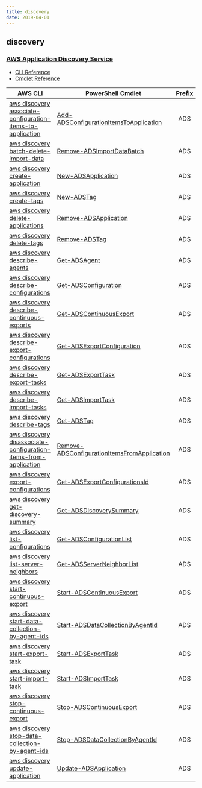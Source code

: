 ```yaml
---
title: discovery
date: 2019-04-01
---
```


## discovery

### [AWS Application Discovery Service](https://aws.amazon.com/application-discovery/)

* [CLI Reference](https://docs.aws.amazon.com/cli/latest/reference/discovery/index.html)
* [Cmdlet Reference](https://docs.aws.amazon.com/powershell/latest/reference/items/Application_Discovery_Service_cmdlets.html)

|AWS CLI|PowerShell Cmdlet|Prefix|
|----|----|:--:|
|[aws discovery associate-configuration-items-to-application](https://docs.aws.amazon.com/cli/latest/reference/discovery/associate-configuration-items-to-application.html)|[Add-ADSConfigurationItemsToApplication](https://docs.aws.amazon.com/powershell/latest/reference/items/Add-ADSConfigurationItemsToApplication.html)|ADS|
|[aws discovery batch-delete-import-data](https://docs.aws.amazon.com/cli/latest/reference/discovery/batch-delete-import-data.html)|[Remove-ADSImportDataBatch](https://docs.aws.amazon.com/powershell/latest/reference/items/Remove-ADSImportDataBatch.html)|ADS|
|[aws discovery create-application](https://docs.aws.amazon.com/cli/latest/reference/discovery/create-application.html)|[New-ADSApplication](https://docs.aws.amazon.com/powershell/latest/reference/items/New-ADSApplication.html)|ADS|
|[aws discovery create-tags](https://docs.aws.amazon.com/cli/latest/reference/discovery/create-tags.html)|[New-ADSTag](https://docs.aws.amazon.com/powershell/latest/reference/items/New-ADSTag.html)|ADS|
|[aws discovery delete-applications](https://docs.aws.amazon.com/cli/latest/reference/discovery/delete-applications.html)|[Remove-ADSApplication](https://docs.aws.amazon.com/powershell/latest/reference/items/Remove-ADSApplication.html)|ADS|
|[aws discovery delete-tags](https://docs.aws.amazon.com/cli/latest/reference/discovery/delete-tags.html)|[Remove-ADSTag](https://docs.aws.amazon.com/powershell/latest/reference/items/Remove-ADSTag.html)|ADS|
|[aws discovery describe-agents](https://docs.aws.amazon.com/cli/latest/reference/discovery/describe-agents.html)|[Get-ADSAgent](https://docs.aws.amazon.com/powershell/latest/reference/items/Get-ADSAgent.html)|ADS|
|[aws discovery describe-configurations](https://docs.aws.amazon.com/cli/latest/reference/discovery/describe-configurations.html)|[Get-ADSConfiguration](https://docs.aws.amazon.com/powershell/latest/reference/items/Get-ADSConfiguration.html)|ADS|
|[aws discovery describe-continuous-exports](https://docs.aws.amazon.com/cli/latest/reference/discovery/describe-continuous-exports.html)|[Get-ADSContinuousExport](https://docs.aws.amazon.com/powershell/latest/reference/items/Get-ADSContinuousExport.html)|ADS|
|[aws discovery describe-export-configurations](https://docs.aws.amazon.com/cli/latest/reference/discovery/describe-export-configurations.html)|[Get-ADSExportConfiguration](https://docs.aws.amazon.com/powershell/latest/reference/items/Get-ADSExportConfiguration.html)|ADS|
|[aws discovery describe-export-tasks](https://docs.aws.amazon.com/cli/latest/reference/discovery/describe-export-tasks.html)|[Get-ADSExportTask](https://docs.aws.amazon.com/powershell/latest/reference/items/Get-ADSExportTask.html)|ADS|
|[aws discovery describe-import-tasks](https://docs.aws.amazon.com/cli/latest/reference/discovery/describe-import-tasks.html)|[Get-ADSImportTask](https://docs.aws.amazon.com/powershell/latest/reference/items/Get-ADSImportTask.html)|ADS|
|[aws discovery describe-tags](https://docs.aws.amazon.com/cli/latest/reference/discovery/describe-tags.html)|[Get-ADSTag](https://docs.aws.amazon.com/powershell/latest/reference/items/Get-ADSTag.html)|ADS|
|[aws discovery disassociate-configuration-items-from-application](https://docs.aws.amazon.com/cli/latest/reference/discovery/disassociate-configuration-items-from-application.html)|[Remove-ADSConfigurationItemsFromApplication](https://docs.aws.amazon.com/powershell/latest/reference/items/Remove-ADSConfigurationItemsFromApplication.html)|ADS|
|[aws discovery export-configurations](https://docs.aws.amazon.com/cli/latest/reference/discovery/export-configurations.html)|[Get-ADSExportConfigurationsId](https://docs.aws.amazon.com/powershell/latest/reference/items/Get-ADSExportConfigurationsId.html)|ADS|
|[aws discovery get-discovery-summary](https://docs.aws.amazon.com/cli/latest/reference/discovery/get-discovery-summary.html)|[Get-ADSDiscoverySummary](https://docs.aws.amazon.com/powershell/latest/reference/items/Get-ADSDiscoverySummary.html)|ADS|
|[aws discovery list-configurations](https://docs.aws.amazon.com/cli/latest/reference/discovery/list-configurations.html)|[Get-ADSConfigurationList](https://docs.aws.amazon.com/powershell/latest/reference/items/Get-ADSConfigurationList.html)|ADS|
|[aws discovery list-server-neighbors](https://docs.aws.amazon.com/cli/latest/reference/discovery/list-server-neighbors.html)|[Get-ADSServerNeighborList](https://docs.aws.amazon.com/powershell/latest/reference/items/Get-ADSServerNeighborList.html)|ADS|
|[aws discovery start-continuous-export](https://docs.aws.amazon.com/cli/latest/reference/discovery/start-continuous-export.html)|[Start-ADSContinuousExport](https://docs.aws.amazon.com/powershell/latest/reference/items/Start-ADSContinuousExport.html)|ADS|
|[aws discovery start-data-collection-by-agent-ids](https://docs.aws.amazon.com/cli/latest/reference/discovery/start-data-collection-by-agent-ids.html)|[Start-ADSDataCollectionByAgentId](https://docs.aws.amazon.com/powershell/latest/reference/items/Start-ADSDataCollectionByAgentId.html)|ADS|
|[aws discovery start-export-task](https://docs.aws.amazon.com/cli/latest/reference/discovery/start-export-task.html)|[Start-ADSExportTask](https://docs.aws.amazon.com/powershell/latest/reference/items/Start-ADSExportTask.html)|ADS|
|[aws discovery start-import-task](https://docs.aws.amazon.com/cli/latest/reference/discovery/start-import-task.html)|[Start-ADSImportTask](https://docs.aws.amazon.com/powershell/latest/reference/items/Start-ADSImportTask.html)|ADS|
|[aws discovery stop-continuous-export](https://docs.aws.amazon.com/cli/latest/reference/discovery/stop-continuous-export.html)|[Stop-ADSContinuousExport](https://docs.aws.amazon.com/powershell/latest/reference/items/Stop-ADSContinuousExport.html)|ADS|
|[aws discovery stop-data-collection-by-agent-ids](https://docs.aws.amazon.com/cli/latest/reference/discovery/stop-data-collection-by-agent-ids.html)|[Stop-ADSDataCollectionByAgentId](https://docs.aws.amazon.com/powershell/latest/reference/items/Stop-ADSDataCollectionByAgentId.html)|ADS|
|[aws discovery update-application](https://docs.aws.amazon.com/cli/latest/reference/discovery/update-application.html)|[Update-ADSApplication](https://docs.aws.amazon.com/powershell/latest/reference/items/Update-ADSApplication.html)|ADS|

